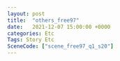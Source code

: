 ```yaml
---
layout: post
title:  "others_free97"
date:   2021-12-07 15:00:00 +0000
categories: Etc
Tags: Story Etc
SceneCode: ["scene_free97_q1_s20"]
---
```

